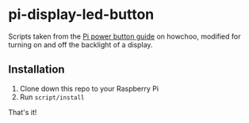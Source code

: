 # pi-display-led-button

Scripts taken from the [Pi power button guide](https://howchoo.com/g/mwnlytk3zmm/how-to-add-a-power-button-to-your-raspberry-pi) on howchoo, modified for turning on and off the backlight of a display.

## Installation

1. Clone down this repo to your Raspberry Pi
2. Run `script/install`

That's it!
